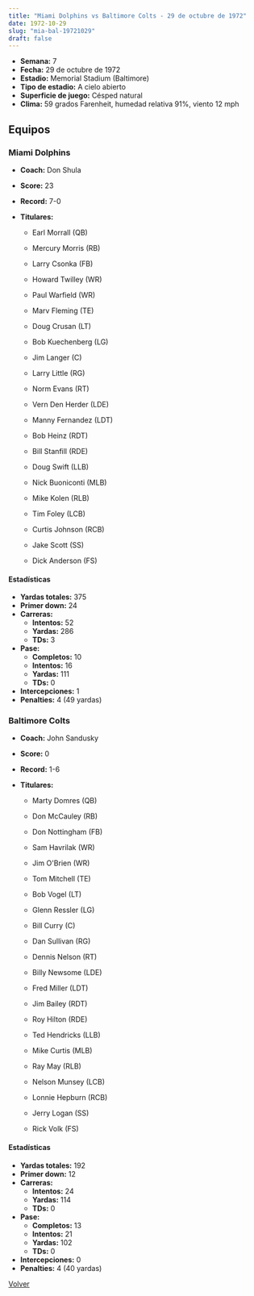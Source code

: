 ```yaml
---
title: "Miami Dolphins vs Baltimore Colts - 29 de octubre de 1972"
date: 1972-10-29
slug: "mia-bal-19721029"
draft: false
---
```


- **Semana:** 7
- **Fecha:** 29 de octubre de 1972
- **Estadio:** Memorial Stadium (Baltimore)
- **Tipo de estadio:** A cielo abierto
- **Superficie de juego:** Césped natural
- **Clima:** 59 grados Farenheit, humedad relativa 91%, viento 12 mph

## Equipos


### Miami Dolphins
* **Coach:** Don Shula
* **Score:** 23
* **Record:** 7-0
* **Titulares:** 

  * Earl Morrall (QB) 

  * Mercury Morris (RB) 

  * Larry Csonka (FB) 

  * Howard Twilley (WR) 

  * Paul Warfield (WR) 

  * Marv Fleming (TE) 

  * Doug Crusan (LT) 

  * Bob Kuechenberg (LG) 

  * Jim Langer (C) 

  * Larry Little (RG) 

  * Norm Evans (RT) 

  * Vern Den Herder (LDE) 

  * Manny Fernandez (LDT) 

  * Bob Heinz (RDT) 

  * Bill Stanfill (RDE) 

  * Doug Swift (LLB) 

  * Nick Buoniconti (MLB) 

  * Mike Kolen (RLB) 

  * Tim Foley (LCB) 

  * Curtis Johnson (RCB) 

  * Jake Scott (SS) 

  * Dick Anderson (FS) 

#### Estadísticas
* **Yardas totales:** 375
* **Primer down:** 24
* **Carreras:**
  * **Intentos:** 52
  * **Yardas:** 286
  * **TDs:** 3
* **Pase:**
  * **Completos:** 10
  * **Intentos:** 16
  * **Yardas:** 111
  * **TDs:** 0
* **Intercepciones:** 1
* **Penalties:** 4 (49 yardas)

### Baltimore Colts
* **Coach:** John Sandusky
* **Score:** 0
* **Record:** 1-6
* **Titulares:** 

  * Marty Domres (QB) 

  * Don McCauley (RB) 

  * Don Nottingham (FB) 

  * Sam Havrilak (WR) 

  * Jim O'Brien (WR) 

  * Tom Mitchell (TE) 

  * Bob Vogel (LT) 

  * Glenn Ressler (LG) 

  * Bill Curry (C) 

  * Dan Sullivan (RG) 

  * Dennis Nelson (RT) 

  * Billy Newsome (LDE) 

  * Fred Miller (LDT) 

  * Jim Bailey (RDT) 

  * Roy Hilton (RDE) 

  * Ted Hendricks (LLB) 

  * Mike Curtis (MLB) 

  * Ray May (RLB) 

  * Nelson Munsey (LCB) 

  * Lonnie Hepburn (RCB) 

  * Jerry Logan (SS) 

  * Rick Volk (FS) 

#### Estadísticas
* **Yardas totales:** 192
* **Primer down:** 12
* **Carreras:**
  * **Intentos:** 24
  * **Yardas:** 114
  * **TDs:** 0
* **Pase:**
  * **Completos:** 13
  * **Intentos:** 21
  * **Yardas:** 102
  * **TDs:** 0
* **Intercepciones:** 0
* **Penalties:** 4 (40 yardas)


[Volver](/historia/1972)
